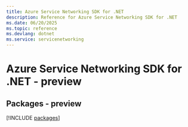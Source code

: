 ```yaml
---
title: Azure Service Networking SDK for .NET
description: Reference for Azure Service Networking SDK for .NET
ms.date: 06/20/2025
ms.topic: reference
ms.devlang: dotnet
ms.service: servicenetworking
---
```

# Azure Service Networking SDK for .NET - preview
## Packages - preview
[!INCLUDE [packages](service-networking-index.md)]